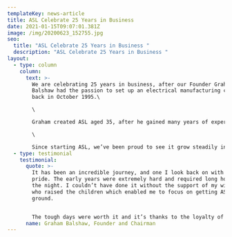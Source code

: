 ```yaml
---
templateKey: news-article
title: ASL Celebrate 25 Years in Business
date: 2021-01-15T09:07:01.381Z
image: /img/20200623_152755.jpg
seo:
  title: "ASL Celebrate 25 Years in Business "
  description: "ASL Celebrate 25 Years in Business "
layout:
  - type: column
    column:
      text: >-
        We are celebrating 25 years in business, after our Founder Graham
        Balshaw had the passion to set up an electrical manufacturing company,
        back in October 1995.\

        \

        Graham created ASL aged 35, after he gained many years of experience in senior management levels at two big electrical companies; Philips and Meggitt.\

        \

        Since starting ASL, we’ve been proud to see it grow steadily into a successful sub-contract manufacturer that today employs over 60 staff and supplies to the likes of Ford, Rolls Royce and Siemens.
  - type: testimonial
    testimonial:
      quote: >-
        It has been an incredible journey, and one I look back on with great
        pride. The early years were extremely hard and required long hours into
        the night. I couldn’t have done it without the support of my wife Anne
        who raised the children which enabled me to focus on getting ASL off the
        ground. 


        The tough days were worth it and it’s thanks to the loyalty of the staff, that ASL made it this far. After recently passing the company down to my three children, I’m now looking forward to seeing them take things to the next level.
      name: Graham Balshaw, Founder and Chairman
---
```

